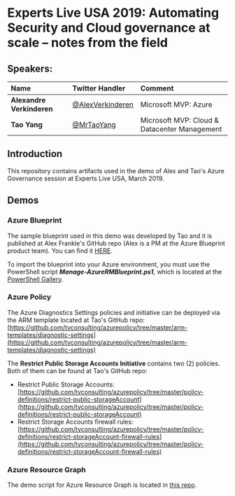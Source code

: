 # Experts Live USA 2019: Automating Security and Cloud governance at scale – notes from the field
## Speakers:
| Name | Twitter Handler | Comment
|:--- | :--- | :---
|**Alexandre Verkinderen**|[@AlexVerkinderen](https://twitter.com/alexverkinderen)| Microsoft MVP: Azure |
|**Tao Yang**|[@MrTaoYang](https://twitter.com/mrtaoyang)| Microsoft MVP: Cloud & Datacenter Management |

## Introduction
This repository contains artifacts used in the demo of Alex and Tao's Azure Governance session at Experts Live USA, March 2019.

## Demos
### Azure Blueprint
The sample blueprint used in this demo was developed by Tao and it is published at Alex Frankle's GitHub repo (Alex is a PM at the Azure Blueprint product team). You can find it [HERE](https://github.com/ajf214/personal-arm-templates/tree/master/Example%20Blueprints/managementSubConfig).

To import the blueprint into your Azure environment, you must use the PowerShell script ***Manage-AzureRMBlueprint.ps1***, which is located at the [PowerShell Gallery](https://www.powershellgallery.com/packages/Manage-AzureRMBlueprint).

### Azure Policy
The Azure Diagnostics Settings policies and initiative can be deployed via the ARM template located at Tao's GitHub repo: [https://github.com/tyconsulting/azurepolicy/tree/master/arm-templates/diagnostic-settings](https://github.com/tyconsulting/azurepolicy/tree/master/arm-templates/diagnostic-settings)

The **Restrict Public Storage Accounts Initiative** contains two (2) policies. Both of them can be found at Tao's GitHub repo:
* Restrict Public Storage Accounts: [https://github.com/tyconsulting/azurepolicy/tree/master/policy-definitions/restrict-public-storageAccount](https://github.com/tyconsulting/azurepolicy/tree/master/policy-definitions/restrict-public-storageAccount)
* Restrict Storage Accounts firewall rules: [https://github.com/tyconsulting/azurepolicy/tree/master/policy-definitions/restrict-storageAccount-firewall-rules](https://github.com/tyconsulting/azurepolicy/tree/master/policy-definitions/restrict-storageAccount-firewall-rules)

### Azure Resource Graph
The demo script for Azure Resource Graph is located in [this repo](../master/resourceGraph/DemoQuery.ps1).